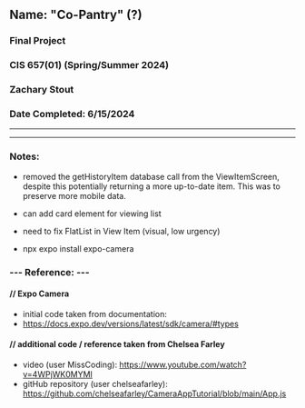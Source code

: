 ## Name: "Co-Pantry" (?)

### Final Project
### CIS 657(01) (Spring/Summer 2024)
### Zachary Stout
### Date Completed: 6/15/2024


---------------------------------------------------
---------------------------------------------------

### Notes:
- removed the getHistoryItem database call from the ViewItemScreen, despite this potentially returning a more up-to-date item. This was to preserve more mobile data.

- can add card element for viewing list

- need to fix FlatList in View Item (visual, low urgency)

- npx expo install expo-camera

####
### --- Reference: ---
#### // Expo Camera
- initial code taken from documentation:
- https://docs.expo.dev/versions/latest/sdk/camera/#types
####
#### // additional code / reference taken from Chelsea Farley
- video (user MissCoding): https://www.youtube.com/watch?v=4WPjWK0MYMI
- gitHub repository (user chelseafarley): https://github.com/chelseafarley/CameraAppTutorial/blob/main/App.js
